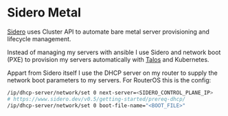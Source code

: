 # Sidero Metal

[Sidero](https://sidero.dev) uses Cluster API to automate bare metal server provisioning and lifecycle management.

Instead of managing my servers with ansible I use Sidero and network boot (PXE) to provision my servers automatically with [Talos](https://talos.dev) and Kubernetes.

Appart from Sidero itself I use the DHCP server on my router to supply the network boot parameters to my servers. For RouterOS this is the config:

```sh
/ip/dhcp-server/network/set 0 next-server=<SIDERO_CONTROL_PLANE_IP>
# https://www.sidero.dev/v0.5/getting-started/prereq-dhcp/
/ip/dhcp-server/network/set 0 boot-file-name="<BOOT_FILE>"
```
